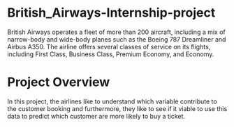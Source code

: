# British_Airways-Internship-project
British Airways operates a fleet of more than 200 aircraft, including a mix of narrow-body and wide-body planes such as the Boeing 787 Dreamliner and Airbus A350. The airline offers several classes of service on its flights, including First Class, Business Class, Premium Economy, and Economy.
# Project Overview
In this project, the airlines like to understand which variable contribute to the customer booking and furthermore, they like to see if it viable to use this data to predict which customer are more likely to buy a ticket.
